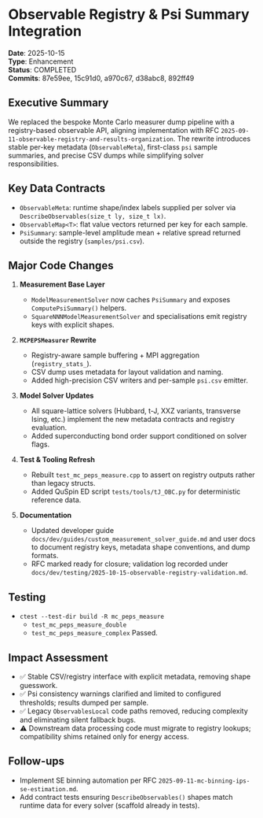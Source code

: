 # Observable Registry & Psi Summary Integration

**Date**: 2025-10-15  
**Type**: Enhancement  
**Status**: COMPLETED  
**Commits**: 87e59ee, 15c91d0, a970c67, d38abc8, 892ff49

## Executive Summary

We replaced the bespoke Monte Carlo measurer dump pipeline with a registry-based observable API, aligning implementation with RFC `2025-09-11-observable-registry-and-results-organization`. The rewrite introduces stable per-key metadata (`ObservableMeta`), first-class `psi` sample summaries, and precise CSV dumps while simplifying solver responsibilities.

## Key Data Contracts

- `ObservableMeta`: runtime shape/index labels supplied per solver via `DescribeObservables(size_t ly, size_t lx)`.
- `ObservableMap<T>`: flat value vectors returned per key for each sample.
- `PsiSummary`: sample-level amplitude mean + relative spread returned outside the registry (`samples/psi.csv`).

## Major Code Changes

1. **Measurement Base Layer**
   - `ModelMeasurementSolver` now caches `PsiSummary` and exposes `ComputePsiSummary()` helpers.
   - `SquareNNNModelMeasurementSolver` and specialisations emit registry keys with explicit shapes.

2. **`MCPEPSMeasurer` Rewrite**
   - Registry-aware sample buffering + MPI aggregation (`registry_stats_`).
   - CSV dump uses metadata for layout validation and naming.
   - Added high-precision CSV writers and per-sample `psi.csv` emitter.

3. **Model Solver Updates**
   - All square-lattice solvers (Hubbard, t-J, XXZ variants, transverse Ising, etc.) implement the new metadata contracts and registry evaluation.
   - Added superconducting bond order support conditioned on solver flags.

4. **Test & Tooling Refresh**
   - Rebuilt `test_mc_peps_measure.cpp` to assert on registry outputs rather than legacy structs.
   - Added QuSpin ED script `tests/tools/tJ_OBC.py` for deterministic reference data.

5. **Documentation**
   - Updated developer guide `docs/dev/guides/custom_measurement_solver_guide.md` and user docs to document registry keys, metadata shape conventions, and dump formats.
   - RFC marked ready for closure; validation log recorded under `docs/dev/testing/2025-10-15-observable-registry-validation.md`.

## Testing

- `ctest --test-dir build -R mc_peps_measure`
  - `test_mc_peps_measure_double`
  - `test_mc_peps_measure_complex`
Passed.

## Impact Assessment

- ✅ Stable CSV/registry interface with explicit metadata, removing shape guesswork.
- ✅ Psi consistency warnings clarified and limited to configured thresholds; results dumped per sample.
- ✅ Legacy `ObservablesLocal` code paths removed, reducing complexity and eliminating silent fallback bugs.
- ⚠️ Downstream data processing code must migrate to registry lookups; compatibility shims retained only for energy access.

## Follow-ups

- Implement SE binning automation per RFC `2025-09-11-mc-binning-ips-se-estimation.md`.
- Add contract tests ensuring `DescribeObservables()` shapes match runtime data for every solver (scaffold already in tests).

